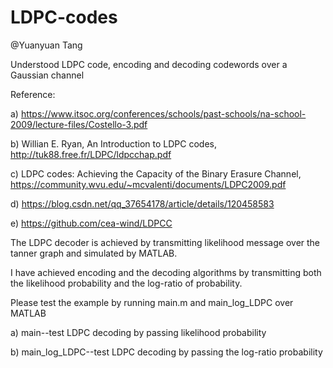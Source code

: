 # LDPC-codes

@Yuanyuan Tang

Understood LDPC code, encoding and decoding codewords over a Gaussian channel

Reference: 
        
 a)  https://www.itsoc.org/conferences/schools/past-schools/na-school-2009/lecture-files/Costello-3.pdf
       
 b)  Willian E. Ryan, An Introduction to LDPC codes,   http://tuk88.free.fr/LDPC/ldpcchap.pdf
       
 c)  LDPC codes: Achieving the Capacity of the Binary Erasure Channel,   https://community.wvu.edu/~mcvalenti/documents/LDPC2009.pdf

 d)  https://blog.csdn.net/qq_37654178/article/details/120458583

 e)  https://github.com/cea-wind/LDPCC
       
       
The LDPC decoder is achieved by transmitting likelihood message over the tanner graph and simulated by MATLAB. 


I have achieved encoding and the decoding algorithms by transmitting both the likelihood probability and the log-ratio of probability. 


Please test the example by running main.m and main_log_LDPC over MATLAB
   
  a) main--test LDPC decoding by passing likelihood probability
   
  b) main_log_LDPC--test LDPC decoding by passing the log-ratio probability


